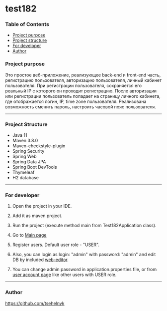 # test182

### Table of Contents
* [Project purpose](#purpose)
* [Project structure](#structure)
* [For developer](#developer-start)
* [Author](#author)

### <a name="purpose"></a>Project purpose
Это простое веб-приложение, реализующее back-end и front-end часть, регистрацию 
пользователя, авторизацию пользователя, личный кабинет пользователя. При регистрации 
пользователя, сохраняется его реальный IP с которого он проходит регистрацию. 
После авторизации или регистрации пользователь попадает на страницу личного кабинета,
где отображается логин, IP, time zone пользователя. Реализована возможность сменить 
пароль, настроить часовой пояс пользователя.
<hr>

### <a name="structure"></a>Project Structure
* Java 11
* Maven 3.8.0
* Maven-checkstyle-plugin
* Spring Security
* Spring Web
* Spring Data JPA
* Spring Boot DevTools
* Thymeleaf
* H2 database
<hr>

### <a name="developer-start"></a>For developer

1. Open the project in your IDE.

2. Add it as maven project.

3. Run the project (execute method main from Test182Application class).

4. Go to [Main page](http://localhost:8080/)

5. Register users. Default user role - "USER".

6. Also, you can login as login: "admin" with password: "admin" and edit DB
by included [web-editor](http://localhost:8080/h2-console).

7. You can change admin password in application.properties file, or from 
[user account page](http://localhost:8080/user/account) like other users with USER role. 
<hr>

### <a name="author"></a>Author

https://github.com/tsehelnyk
